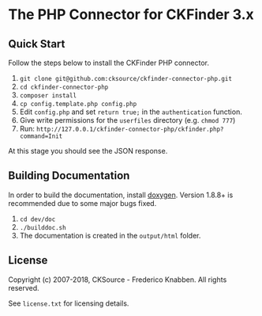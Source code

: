 The PHP Connector for CKFinder 3.x
==================================

## Quick Start

Follow the steps below to install the CKFinder PHP connector.

1. `git clone git@github.com:cksource/ckfinder-connector-php.git`
2. `cd ckfinder-connector-php`
3. `composer install`
4. `cp config.template.php config.php`
5. Edit `config.php` and set `return true;` in the `authentication` function.
6. Give write permissions for the `userfiles` directory (e.g. `chmod 777`)
7. Run: `http://127.0.0.1/ckfinder-connector-php/ckfinder.php?command=Init`

At this stage you should see the JSON response.

## Building Documentation

In order to build the documentation, install [doxygen](http://www.doxygen.org). Version 1.8.8+ is recommended due to some major bugs fixed.

1. `cd dev/doc`
2. `./builddoc.sh`
3. The documentation is created in the `output/html` folder.

## License

Copyright (c) 2007-2018, CKSource - Frederico Knabben. All rights reserved.

See `license.txt` for licensing details.